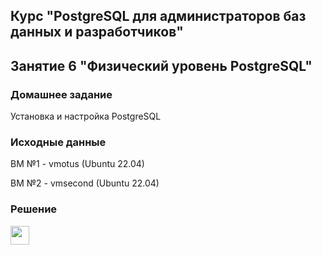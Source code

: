 ## Курс "PostgreSQL для администраторов баз данных и разработчиков"

## Занятие 6 "Физический уровень PostgreSQL"

### Домашнее задание
Установка и настройка PostgreSQL

### Исходные данные
ВМ №1 - vmotus (Ubuntu 22.04)

ВМ №2 - vmsecond (Ubuntu 22.04)

### Решение










<code><img height="30" src="https://cdn.jsdelivr.net/npm/simple-icons@3.13.0/icons/postgresql.svg"></code>

